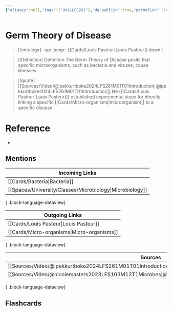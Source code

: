 ```yaml
---
{"aliases":null,"tags":["Uni/LFS261"],"dg-publish":true,"permalink":"/cards/germ-theory-of-disease/","dgPassFrontmatter":true}
---
```


# Germ Theory of Disease

> [!ontology]-
> up:: 
> jump:: [[Cards/Louis Pasteur\|Louis Pasteur]]
> down:: 

> [!Definition] Definition
> The Germ Theory of Disease posits that specific microorganisms, such as bacteria and viruses, cause illnesses. 

> [!quote] [[Sources/Video/@ipekkurtboke2024LFS261M01T01Introduction\|@ipekkurtboke2024LFS261M01T01Introduction]]
> He ([[Cards/Louis Pasteur\|Louis Pasteur]]) established experimental steps for directly linking a specific [[Cards/Micro-organisms\|microorganism]] to a specific disease

# Reference

- 

## Mentions

| Incoming Links                                              |
| ----------------------------------------------------------- |
| [[Cards/Bacteria\|Bacteria]]                             |
| [[Spaces/University/Classes/Microbiology\|Microbiology]] |

{ .block-language-dataview}

| Outgoing Links                                |
| --------------------------------------------- |
| [[Cards/Louis Pasteur\|Louis Pasteur]]     |
| [[Cards/Micro-organisms\|Micro-organisms]] |

{ .block-language-dataview}

| Sources                                                                                                   |
| --------------------------------------------------------------------------------------------------------- |
| [[Sources/Video/@ipekkurtboke2024LFS261M01T01Introduction\|@ipekkurtboke2024LFS261M01T01Introduction]] |
| [[Sources/Video/@nicolemasters2023LFS103M12T1Microbes\|@nicolemasters2023LFS103M12T1Microbes]]         |

{ .block-language-dataview}

## Flashcards